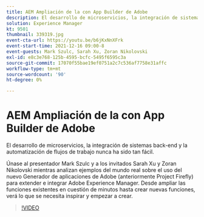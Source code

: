 ```yaml
---
title: AEM Ampliación de la con App Builder de Adobe
description: El desarrollo de microservicios, la integración de sistemas back-end y la automatización de flujos de trabajo nunca ha sido tan fácil.
solution: Experience Manager
kt: 9501
thumbnail: 339319.jpg
event-cta-url: https://youtu.be/b6jKxNnXFrk
event-start-time: 2021-12-16 09:00-8
event-guests: Mark Szulc, Sarah Xu, Zoran Nikolovski
exl-id: e8c3e768-125b-4595-bcfc-5495f6595c3a
source-git-commit: 17070f55bae19ef0751a2c7c536af7758e31affc
workflow-type: tm+mt
source-wordcount: '90'
ht-degree: 0%

---
```


# AEM Ampliación de la con App Builder de Adobe

El desarrollo de microservicios, la integración de sistemas back-end y la automatización de flujos de trabajo nunca ha sido tan fácil.

Únase al presentador Mark Szulc y a los invitados Sarah Xu y Zoran Nikolovski mientras analizan ejemplos del mundo real sobre el uso del nuevo Generador de aplicaciones de Adobe (anteriormente Project Firefly) para extender e integrar Adobe Experience Manager.  Desde ampliar las funciones existentes en cuestión de minutos hasta crear nuevas funciones, verá lo que se necesita inspirar y empezar a crear.

>[!VIDEO](https://video.tv.adobe.com/v/339319/?quality=12&learn=on)
